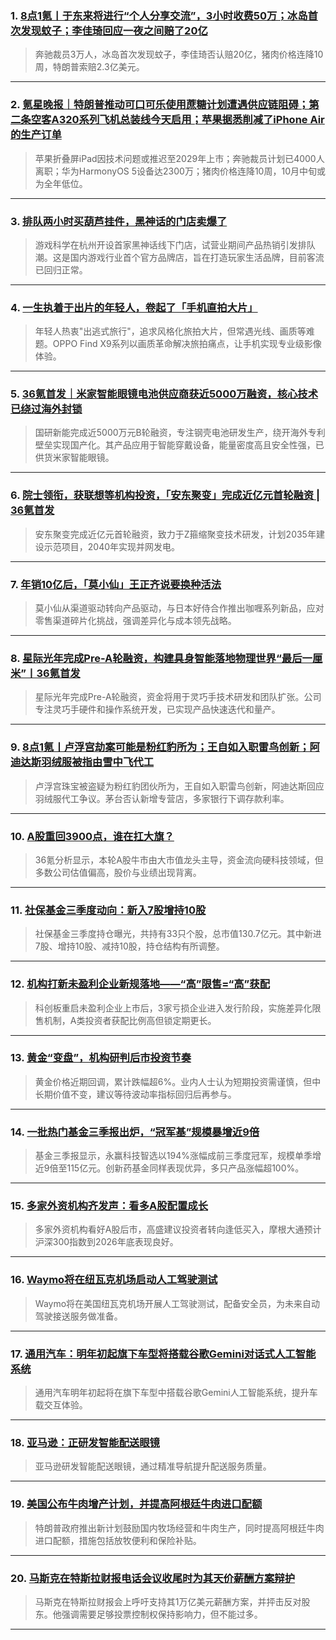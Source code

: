 ### 1. [8点1氪丨于东来将进行“个人分享交流”，3小时收费50万；冰岛首次发现蚊子；李佳琦回应一夜之间赔了20亿](https://36kr.com/p/3521009007188864?f=rss)

> 奔驰裁员3万人，冰岛首次发现蚊子，李佳琦否认赔20亿，猪肉价格连降10周，特朗普索赔2.3亿美元。

---


### 2. [氪星晚报｜特朗普推动可口可乐使用蔗糖计划遭遇供应链阻碍；第二条空客A320系列飞机总装线今天启用；苹果据悉削减了iPhone Air的生产订单](https://36kr.com/p/3520175381044102?f=rss)

> 苹果折叠屏iPad因技术问题或推迟至2029年上市；奔驰裁员计划已4000人离职；华为HarmonyOS 5设备达2300万；猪肉价格连降10周，10月中旬或为全年低位。

---


### 3. [排队两小时买葫芦挂件，黑神话的门店卖爆了](https://36kr.com/p/3520129539136644?f=rss)

> 游戏科学在杭州开设首家黑神话线下门店，试营业期间产品热销引发排队潮。这是国内游戏行业首个官方品牌店，旨在打造玩家生活品牌，目前客流已回归正常。

---


### 4. [一生执着于出片的年轻人，卷起了「手机直拍大片」](https://36kr.com/p/3519800174205827?f=rss)

> 年轻人热衷"出逃式旅行"，追求风格化旅拍大片，但常遇光线、画质等难题。OPPO Find X9系列以画质革命解决旅拍痛点，让手机实现专业级影像体验。

---


### 5. [36氪首发｜米家智能眼镜电池供应商获近5000万融资，核心技术已绕过海外封锁](https://36kr.com/p/3519819794176902?f=rss)

> 国研新能完成近5000万元B轮融资，专注钢壳电池研发生产，绕开海外专利壁垒实现国产化。其产品应用于智能穿戴设备，能量密度高且安全性强，已供货米家智能眼镜。

---


### 6. [院士领衔，获联想等机构投资，「安东聚变」完成近亿元首轮融资 | 36氪首发](https://36kr.com/p/3519795488480390?f=rss)

> 安东聚变完成近亿元首轮融资，致力于Z箍缩聚变技术研发，计划2035年建设示范项目，2040年实现并网发电。

---


### 7. [年销10亿后，「莫小仙」王正齐说要换种活法](https://36kr.com/p/3518514779462793?f=rss)

> 莫小仙从渠道驱动转向产品驱动，与日本好侍合作推出咖喱系列新品，应对零售渠道碎片化挑战，强调差异化与成本领先战略。

---


### 8. [星际光年完成Pre-A轮融资，构建具身智能落地物理世界“最后一厘米”丨36氪首发](https://36kr.com/p/3519660933962629?f=rss)

> 星际光年完成Pre-A轮融资，资金将用于灵巧手技术研发和团队扩张。公司专注灵巧手硬件和操作系统开发，已实现产品快速迭代和量产。

---


### 9. [8点1氪丨卢浮宫劫案可能是粉红豹所为；王自如入职雷鸟创新；阿迪达斯羽绒服被指由雪中飞代工](https://36kr.com/p/3519591279942784?f=rss)

> 卢浮宫珠宝被盗疑为粉红豹团伙所为，王自如入职雷鸟创新，阿迪达斯回应羽绒服代工争议。茅台否认新增专营店，多家银行下调存款利率。

---


### 10. [A股重回3900点，谁在扛大旗？](https://36kr.com/p/3518978136054917?f=rss)

> 36氪分析显示，本轮A股牛市由大市值龙头主导，资金流向硬科技领域，但多数公司估值偏高，股价与业绩出现背离。

---


### 11. [社保基金三季度动向：新入7股增持10股](https://36kr.com/newsflashes/3521021448985481?f=rss)

> 社保基金三季度持仓曝光，共持有33只个股，总市值130.7亿元。其中新进7股、增持10股、减持10股，持仓结构有所调整。

---


### 12. [机构打新未盈利企业新规落地——“高”限售=“高”获配](https://36kr.com/newsflashes/3521021108837506?f=rss)

> 科创板重启未盈利企业上市后，3家亏损企业进入发行阶段，实施差异化限售机制，A类投资者获配比例高但锁定期更长。

---


### 13. [黄金“变盘”，机构研判后市投资节奏](https://36kr.com/newsflashes/3521018810604419?f=rss)

> 黄金价格近期回调，累计跌幅超6%。业内人士认为短期投资需谨慎，但中长期价值不变，建议等待波动率指标回归后再参与。

---


### 14. [一批热门基金三季报出炉，“冠军基”规模暴增近9倍](https://36kr.com/newsflashes/3521017492593542?f=rss)

> 基金三季报显示，永赢科技智选以194%涨幅成前三季度冠军，规模单季增近9倍至115亿元。创新药基金同样表现优异，多只产品涨幅超100%。

---


### 15. [多家外资机构齐发声：看多A股配置成长](https://36kr.com/newsflashes/3521015548894343?f=rss)

> 多家外资机构看好A股后市，高盛建议投资者转向逢低买入，摩根大通预计沪深300指数到2026年底表现良好。

---


### 16. [Waymo将在纽瓦克机场启动人工驾驶测试](https://36kr.com/newsflashes/3521012802313351?f=rss)

> Waymo将在美国纽瓦克机场开展人工驾驶测试，配备安全员，为未来自动驾驶接送服务做准备。

---


### 17. [通用汽车：明年初起旗下车型将搭载谷歌Gemini对话式人工智能系统](https://36kr.com/newsflashes/3521008733133700?f=rss)

> 通用汽车明年初起将在旗下车型中搭载谷歌Gemini人工智能系统，提升车载交互体验。

---


### 18. [亚马逊：正研发智能配送眼镜](https://36kr.com/newsflashes/3521007577980034?f=rss)

> 亚马逊研发智能配送眼镜，通过精准导航提升配送服务质量。

---


### 19. [美国公布牛肉增产计划，并提高阿根廷牛肉进口配额](https://36kr.com/newsflashes/3521006777506694?f=rss)

> 特朗普政府推出新计划鼓励国内牧场经营和牛肉生产，同时提高阿根廷牛肉进口配额，措施包括放牧便利和保险补贴。

---


### 20. [马斯克在特斯拉财报电话会议收尾时为其天价薪酬方案辩护](https://36kr.com/newsflashes/3521005384407942?f=rss)

> 马斯克在特斯拉财报会上呼吁支持其1万亿美元薪酬方案，并抨击反对股东。他强调需要足够投票控制权保持影响力，但不能过多。

---

